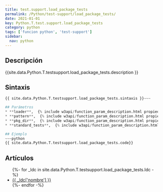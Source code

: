 ```yaml
---
title: test.support.load_package_tests
permalink: /Python/test-support/load_package_tests/
date: 2021-01-01
key: Python.T.test.support.load_package_tests
category: python
tags: ['funcion python', 'test-support']
sidebar: 
  nav: python
---
```


## Descripción
{{site.data.Python.T.testsupport.load_package_tests.description }}

## Sintaxis
~~~python
{{ site.data.Python.T.testsupport.load_package_tests.sintaxis }}~~~

## Parámetros
* **loader**,  {% include w3api/function_param_description.html propiedad=site.data.Python.T.test.support.load_package_tests valor="loader" %}
* **pattern**,  {% include w3api/function_param_description.html propiedad=site.data.Python.T.test.support.load_package_tests valor="pattern" %}
* **pkg_dir**,  {% include w3api/function_param_description.html propiedad=site.data.Python.T.test.support.load_package_tests valor="pkg_dir" %}
* **standard_tests**,  {% include w3api/function_param_description.html propiedad=site.data.Python.T.test.support.load_package_tests valor="standard_tests" %}

## Ejemplo
~~~python
{{ site.data.Python.T.testsupport.load_package_tests.code}}
~~~

## Artículos
<ul>
{%- for _ldc in site.data.Python.T.testsupport.load_package_tests.ldc -%}
   <li>
       <a href="{{_ldc['url'] }}">{{ _ldc['nombre'] }}</a>
   </li>
{%- endfor -%}
</ul>
